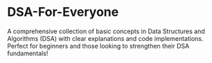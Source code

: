 # DSA-For-Everyone
A comprehensive collection of basic concepts in Data Structures and Algorithms (DSA) with clear explanations and code implementations. Perfect for beginners and those looking to strengthen their DSA fundamentals!
